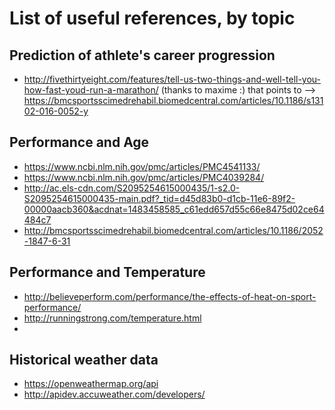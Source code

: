 # List of useful references, by topic



## Prediction of athlete's career progression 

* http://fivethirtyeight.com/features/tell-us-two-things-and-well-tell-you-how-fast-youd-run-a-marathon/ 
(thanks to maxime :) that points to --> https://bmcsportsscimedrehabil.biomedcentral.com/articles/10.1186/s13102-016-0052-y


## Performance and Age

* https://www.ncbi.nlm.nih.gov/pmc/articles/PMC4541133/
* https://www.ncbi.nlm.nih.gov/pmc/articles/PMC4039284/
* http://ac.els-cdn.com/S2095254615000435/1-s2.0-S2095254615000435-main.pdf?_tid=d45d83b0-d1cb-11e6-89f2-00000aacb360&acdnat=1483458585_c61edd657d55c66e8475d02ce64484c7
* http://bmcsportsscimedrehabil.biomedcentral.com/articles/10.1186/2052-1847-6-31

## Performance and Temperature

* http://believeperform.com/performance/the-effects-of-heat-on-sport-performance/
* http://runningstrong.com/temperature.html
* 

## Historical weather data 

* https://openweathermap.org/api
* http://apidev.accuweather.com/developers/ 
